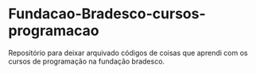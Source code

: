 # Fundacao-Bradesco-cursos-programacao
 Repositório para deixar arquivado códigos de coisas que aprendi com os cursos de programação na fundação bradesco.

